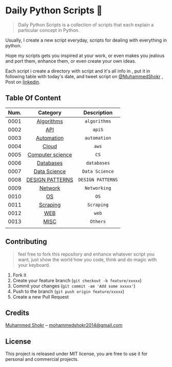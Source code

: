 # Daily Python Scripts :snake:
> Daily Python Scripts is a collection of scripts that each explain a particular concept in Python.

Usually, I create a new script everyday, scripts for dealing with everything in python.

Hope my scripts gets you inspired at your work, or even makes you jealous and port them, enhance them, or even create your own ideas.

Each script i create a directory with script and it's all info in , put it in following table with today's date, and tweet script on  [@MuhammedShokr](https://twitter.com/MuhammedShokr) , Post on  [linkedin](https://www.linkedin.com/in/muhammedshokr/).


## Table Of Content

|Num.| Category                                          | Description                      |
|----| :-----------------------------------------------: | :-----------------------------:  |
|0001| [Algorithms](./Algorithms)                        |`algorithms`                      |
|0002| [API](./API)                                      |`apiS`                            |
|0003| [Automation](./Automation)                        |`automation`                      |
|0004| [Cloud](./Cloud)                                  |`aws`                             |
|0005| [Computer science](./Computer_science)            |`CS`                              |
|0006| [Databases](./Databases)                          |`databases`                       |
|0007| [Data Science](Data_Science)                      |`Data Science`                    |
|0008| [DESIGN PATTERNS](./DESIGN_PATTERNS)              |`DESIGN PATTERNS`                 |
|0009| [Network](./Network)                              |`Networking`                      |
|0010| [OS](./OS)                                        |`OS`                              |
|0011| [Scraping](./Scraping)                            |`Scraping`                        |
|0012| [WEB](./WEB)                                      |`web`                             |
|0013| [MISC](./MISC)                                    |`Others`                          |
|    |                                                   |                                  |



## Contributing
> feel free to fork this repository and enhance whatever script you want, just show the world how you code, think and do magic with your keyboard.

1. Fork it 
2. Create your feature branch (`git checkout -b feature/xxxxx`)
3. Commit your changes (`git commit -am 'Add some xxxxx'`)
4. Push to the branch (`git push origin feature/xxxxx`)
5. Create a new Pull Request


## Credits
[Muhammed Shokr](https://github.com/Shokr) –  mohammedshokr2014@gmail.com


## License
This project is released under MIT license, you are free to use it for personal and commercial projects.

